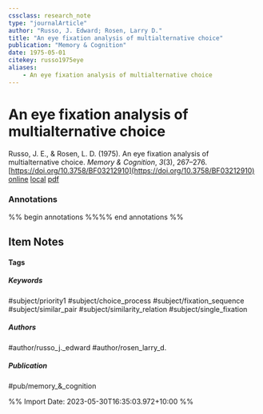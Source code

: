 ```yaml
---
cssclass: research_note
type: "journalArticle"
author: "Russo, J. Edward; Rosen, Larry D."
title: "An eye fixation analysis of multialternative choice"
publication: "Memory & Cognition"
date: 1975-05-01
citekey: russo1975eye
aliases: 
    - An eye fixation analysis of multialternative choice
---
```


# An eye fixation analysis of multialternative choice

Russo, J. E., & Rosen, L. D. (1975). An eye fixation analysis of multialternative choice. _Memory & Cognition_, _3_(3), 267–276. [https://doi.org/10.3758/BF03212910](https://doi.org/10.3758/BF03212910)
[online](http://zotero.org/users/local/kZl3QdXV/items/3FELCBRQ) [local](zotero://select/library/items/3FELCBRQ) [pdf](file:///home/gjc216/Zotero/storage/FUHRKE9A/Russo%20and%20Rosen%20-%201975%20-%20An%20eye%20fixation%20analysis%20of%20multialternative%20choic.pdf)
 

 
### Annotations
%% begin annotations %%%% end annotations %%

## Item Notes

#### Tags

##### Keywords

#subject/priority1 #subject/choice_process #subject/fixation_sequence #subject/similar_pair #subject/similarity_relation #subject/single_fixation

##### Authors

#author/russo_j._edward #author/rosen_larry_d.

##### Publication

#pub/memory_&_cognition


%% Import Date: 2023-05-30T16:35:03.972+10:00 %%
